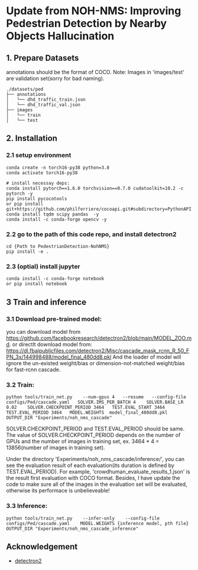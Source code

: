 # Update from NOH-NMS: Improving Pedestrian Detection by Nearby Objects Hallucination

## 1. Prepare Datasets
annotations should be the format of COCO.
Note: Images in 'images/test' are validation set(sorry for bad naming).
```
./datasets/ped
├── annotations
│   └── dhd_traffic_train.json
│   └── dhd_traffic_val.json
├── images
│   └── train
│   └── test
```

## 2. Installation
### 2.1 setup environment
```
conda create -n torch16-py38 python=3.8
conda activate torch16-py38

# install necessay deps:
conda install pytorch==1.6.0 torchvision==0.7.0 cudatoolkit=10.2 -c pytorch -y
pip install pycocotools 
or pip install git+https://github.com/philferriere/cocoapi.git#subdirectory=PythonAPI
conda install tqdm scipy pandas  -y
conda install -c conda-forge opencv -y
```
### 2.2 go to the path of this code repo, and install detectron2
```
cd {Path to PedestrianDetection-NohNMS}
pip install -e . 
```
### 2.3 (optial) install jupyter
```
conda install -c conda-forge notebook
or pip install notebook
```

## 3 Train and inference
### 3.1 Download pre-trained model:
you can download model from https://github.com/facebookresearch/detectron2/blob/main/MODEL_ZOO.md. or directlt download model from: https://dl.fbaipublicfiles.com/detectron2/Misc/cascade_mask_rcnn_R_50_FPN_3x/144998488/model_final_480dd8.pkl
And the loader of model will ignore the un-existed weight/bias or dimension-not-matched weight/bias for fast-rcnn cascade.

### 3.2 Train:

```
python tools/train_net.py    --num-gpus 4   --resume   --config-file configs/Ped/cascade.yaml   SOLVER.IMS_PER_BATCH 4    SOLVER.BASE_LR 0.02    SOLVER.CHECKPOINT_PERIOD 3464   TEST.EVAL_START 3464   TEST.EVAL_PERIOD 3464   MODEL.WEIGHTS  model_final_480dd8.pkl  OUTPUT_DIR "Experiments/noh_nms_cascade"
```
SOLVER.CHECKPOINT_PERIOD and TEST.EVAL_PERIOD should be same. The value of SOLVER.CHECKPOINT_PERIOD depends on the number of GPUs and the number of images in training set, ex. 3464 * 4 = 13856(number of images in training set).

Under the directory 'Experiments/noh_nms_cascade/inference/', you can see the evaluation result of each evaluation(its duration is defined by TEST.EVAL_PERIOD).
For example, 'crowdhuman_evaluate_results_1.json' is the result first evaluation with COCO format. Besides, I have update the code to make sure all of the images in the evaluation set will be evaluated, otherwise its performace is unbelieveable!

### 3.3 Inference:
```
python tools/train_net.py    --infer-only    --config-file configs/Ped/cascade.yaml    MODEL.WEIGHTS {inference model, pth file}    OUTPUT_DIR "Experiments/noh_nms_cascade_inference"
```

## Acknowledgement
* [detectron2](https://github.com/facebookresearch/detectron2)

